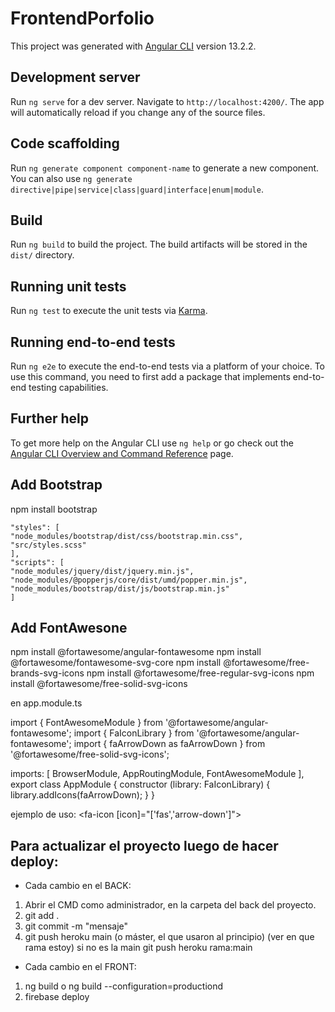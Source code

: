 # FrontendPorfolio

This project was generated with [Angular CLI](https://github.com/angular/angular-cli) version 13.2.2.

## Development server

Run `ng serve` for a dev server. Navigate to `http://localhost:4200/`. The app will automatically reload if you change any of the source files.

## Code scaffolding

Run `ng generate component component-name` to generate a new component. You can also use `ng generate directive|pipe|service|class|guard|interface|enum|module`.

## Build

Run `ng build` to build the project. The build artifacts will be stored in the `dist/` directory.

## Running unit tests

Run `ng test` to execute the unit tests via [Karma](https://karma-runner.github.io).

## Running end-to-end tests

Run `ng e2e` to execute the end-to-end tests via a platform of your choice. To use this command, you need to first add a package that implements end-to-end testing capabilities.

## Further help

To get more help on the Angular CLI use `ng help` or go check out the [Angular CLI Overview and Command Reference](https://angular.io/cli) page.

## Add Bootstrap

npm install bootstrap

    "styles": [
    "node_modules/bootstrap/dist/css/bootstrap.min.css",
    "src/styles.scss"
    ],
    "scripts": [
    "node_modules/jquery/dist/jquery.min.js",
    "node_modules/@popperjs/core/dist/umd/popper.min.js",
    "node_modules/bootstrap/dist/js/bootstrap.min.js"
    ]

## Add FontAwesone

npm install @fortawesome/angular-fontawesome
npm install @fortawesome/fontawesome-svg-core
npm install @fortawesome/free-brands-svg-icons
npm install @fortawesome/free-regular-svg-icons
npm install @fortawesome/free-solid-svg-icons

en app.module.ts 

import { FontAwesomeModule } from '@fortawesome/angular-fontawesome';
import { FaIconLibrary } from '@fortawesome/angular-fontawesome';
import { faArrowDown as faArrowDown } from '@fortawesome/free-solid-svg-icons';

  imports: [
    BrowserModule,
    AppRoutingModule,
    FontAwesomeModule
  ],
  export class AppModule {
  constructor (library: FaIconLibrary) {
    library.addIcons(faArrowDown);
  }
}

ejemplo de uso:
<fa-icon [icon]="['fas','arrow-down']"></fa-icon>


## Para actualizar el proyecto luego de hacer deploy:
- Cada cambio en el BACK:
1) Abrir el CMD como administrador, en la carpeta del back del proyecto.
2) git add .
3) git commit -m "mensaje"
4) git push heroku main (o máster, el que usaron al principio)
  (ver en que rama estoy)
  si no es la main git push heroku rama:main

- Cada cambio en el FRONT:
1) ng build o ng build --configuration=productiond
2) firebase deploy 
